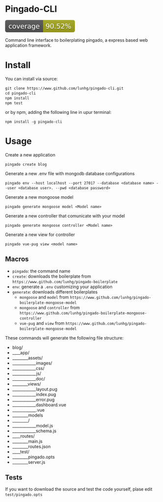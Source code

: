 # Pingado-CLI

![coverage](badge.svg)

Command line interface to boilerplating pingado, a express based web application framework.

# Install

You can install via source:

    git clone https://www.github.com/lunhg/pingado-cli.git
	cd pingado-cli
	npm install
	npm test

or by npm, adding the following line in upur terminal:

    npm install -g pingado-cli

# Usage

Create a new application

    pingado create blog

Generate a new .env file with mongodb database configurations 

    pingado env --host localhost --port 27017 --database <database name> --user <database user>. --pwd <database password>

Generate a new mongoose model

    pingado generate mongoose model <Model name>

Generate a new controller that comunicate with your model

    pingado generate mongoose controller <Model name>

Generate a new view for controller

    pingado vue-pug view <model name>

## Macros

- `pingado`: the command name
- `create`: downloads the boilerplate from `https://www.github.com/lunhg/pingado-boilerplate`
- `env`: generate a `.env` customizing your application
- `generate`: downloads different boilerplates
    - `mongoose` and `model` from `https://www.github.com/lunhg/pingado-boilerplate-mongoose-model`
	- `mongoose` and `controller` from `https://www.github.com/lunhg/pingado-boilerplate-mongoose-controller`
	- `vue-pug` and `view` from `https://www.github.com/lunhg/pingado-boilerplate-mongoose-model`

These commands will generate the following file structure:

  - blog/
  - ____app/
  - ________assets/
  - ____________images/
  - ____________css/
  - ____________js/
  - ____________doc/
  - ________views/
  - ____________layout.pug
  - ____________index.pug
  - ____________error.pug
  - ____________dashboard.vue
  - ____________<model>.vue
  - ________models
  - ________<Model>/
  - ____________model.js
  - ____________schema.js
  - ____routes/
  - ________main.js
  - ________routes.json
  - ____test/
  - ________pingado.opts
  - ________server.js

## Tests

If you want to download the source and test the code yourself, plase edit `test/pingado.opts`
